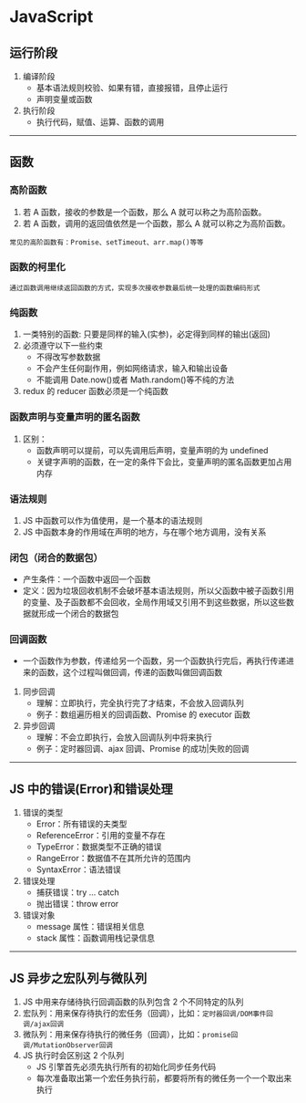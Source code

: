 # JavaScript

## 运行阶段

1. 编译阶段
   - 基本语法规则校验、如果有错，直接报错，且停止运行
   - 声明变量或函数
2. 执行阶段
   - 执行代码，赋值、运算、函数的调用

---

## 函数

### 高阶函数

1. 若 A 函数，接收的参数是一个函数，那么 A 就可以称之为高阶函数。
2. 若 A 函数，调用的返回值依然是一个函数，那么 A 就可以称之为高阶函数。

`常见的高阶函数有：Promise、setTimeout、arr.map()等等`

### 函数的柯里化

`通过函数调用继续返回函数的方式，实现多次接收参数最后统一处理的函数编码形式`

### 纯函数

1. 一类特别的函数: 只要是同样的输入(实参)，必定得到同样的输出(返回)
2. 必须遵守以下一些约束
   - 不得改写参数数据
   - 不会产生任何副作用，例如网络请求，输入和输出设备
   - 不能调用 Date.now()或者 Math.random()等不纯的方法
3. redux 的 reducer 函数必须是一个纯函数

### 函数声明与变量声明的匿名函数

1. 区别：
   - 函数声明可以提前，可以先调用后声明，变量声明的为 undefined
   - 关键字声明的函数，在一定的条件下会比，变量声明的匿名函数更加占用内存

### 语法规则

1. JS 中函数可以作为值使用，是一个基本的语法规则
2. JS 中函数本身的作用域在声明的地方，与在哪个地方调用，没有关系

### 闭包（闭合的数据包）

- 产生条件：一个函数中返回一个函数
- 定义：因为垃圾回收机制不会破坏基本语法规则，所以父函数中被子函数引用的变量、及子函数都不会回收，全局作用域又引用不到这些数据，所以这些数据就形成一个闭合的数据包

### 回调函数

- 一个函数作为参数，传递给另一个函数，另一个函数执行完后，再执行传递进来的函数，这个过程叫做回调，传递的函数叫做回调函数

1. 同步回调
   - 理解：立即执行，完全执行完了才结束，不会放入回调队列
   - 例子：数组遍历相关的回调函数、Promise 的 executor 函数
2. 异步回调
   - 理解：不会立即执行，会放入回调队列中将来执行
   - 例子：定时器回调、ajax 回调、Promise 的成功|失败的回调

---

## JS 中的错误(Error)和错误处理

1. 错误的类型
   - Error：所有错误的夫类型
   - ReferenceError：引用的变量不存在
   - TypeError：数据类型不正确的错误
   - RangeError：数据值不在其所允许的范围内
   - SyntaxError：语法错误
2. 错误处理
   - 捕获错误：try ... catch
   - 抛出错误：throw error
3. 错误对象
   - message 属性：错误相关信息
   - stack 属性：函数调用栈记录信息

---

## JS 异步之宏队列与微队列

1. JS 中用来存储待执行回调函数的队列包含 2 个不同特定的队列
2. 宏队列：用来保存待执行的宏任务（回调），比如：`定时器回调/DOM事件回调/ajax回调`
3. 微队列：用来保存待执行的微任务（回调），比如：`promise回调/MutationObserver回调`
4. JS 执行时会区别这 2 个队列
   - JS 引擎首先必须先执行所有的初始化同步任务代码
   - 每次准备取出第一个宏任务执行前，都要将所有的微任务一个一个取出来执行
